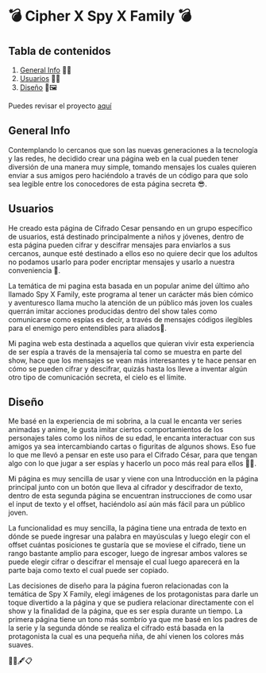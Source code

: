 # :bomb: Cipher X Spy X Family :bomb:

## Tabla de contenidos 
1. [General Info](#general-info) :female_detective:
2. [Usuarios](#users) :woman_technologist:
3. [Diseño](#design) :art::framed_picture:

<p>Puedes revisar el proyecto <a href="https://carolinafuenzalida.github.io/SCL021-cipher/src/index.html">
aquí</a></p> 


## General Info

Contemplando lo cercanos que son las nuevas generaciones a la tecnología y las redes, he decidido crear una página web en la cual pueden tener diversión de una manera muy simple, tomando mensajes los cuales quieren enviar a sus amigos pero haciéndolo a través de un código para que solo sea legible entre los conocedores de esta página secreta :sunglasses:. 

## Usuarios
He creado esta página de Cifrado Cesar pensando en un grupo específico de usuarios, está destinado principalmente a niños y jóvenes, dentro de esta página pueden cifrar y descifrar mensajes  para enviarlos a sus cercanos, aunque esté destinado a ellos eso no quiere decir que los adultos no podamos usarlo para poder encriptar mensajes y usarlo a nuestra conveniencia :shushing_face:.

La temática de mi pagina esta basada en un popular anime del último año llamado Spy X Family, este programa al tener  un carácter más bien cómico y aventuresco llama mucho la atención de un público más joven los cuales querrán imitar acciones producidas dentro del show tales como comunicarse como espías es decir, a través de mensajes códigos ilegibles para el enemigo pero entendibles para aliados:incoming_envelope:.

Mi pagina web esta destinada a aquellos que quieran vivir esta experiencia de ser espía a través de la mensajería tal como se muestra en parte del show, hace que los mensajes se vean más interesantes y te hace pensar en cómo se pueden cifrar y descifrar, quizás hasta los lleve a inventar algún otro tipo de comunicación secreta, el cielo es el límite.

## Diseño 

Me basé en la experiencia de mi sobrina, a la cual le encanta ver series animadas y anime, le gusta imitar ciertos comportamientos de los personajes tales como los niños de su edad, le encanta interactuar con sus amigos ya sea intercambiando cartas o figuritas de algunos shows.  Eso fue lo que me llevó a pensar en este uso para el Cifrado César, para que tengan algo con lo que jugar a ser espías y hacerlo un poco más real para ellos :female_detective:.

Mi página es muy sencilla de usar y viene con una Introducción en la página principal junto con un botón que lleva al cifrador y descifrador de texto, dentro de esta segunda página se encuentran instrucciones de como usar el input de texto y el offset, haciéndolo así aún más fácil para un público joven.

La funcionalidad es muy sencilla, la página tiene una entrada de texto en dónde se puede ingresar una palabra en mayúsculas y luego elegir con el offset cuántas posiciones te gustaría que se moviese el cifrado, tiene un rango bastante amplio para escoger, luego de ingresar ambos valores se puede elegir cifrar o descifrar el mensaje el cual luego aparecerá en la parte baja como texto el cual puede ser copiado.

Las decisiones de diseño para la página fueron relacionadas con la temática de Spy X Family, elegí imágenes de los protagonistas para darle un toque divertido a la página y que se pudiera relacionar directamente con el show y la finalidad de la página, que es ser espía durante un tiempo. La primera página tiene un tono más sombrío ya que me basé en los padres de la serie y la segunda dónde se realiza el cifrado está basada en la protagonista la cual es una pequeña niña, de ahí vienen los colores más suaves. 

:female_detective::fountain_pen::clipboard:
